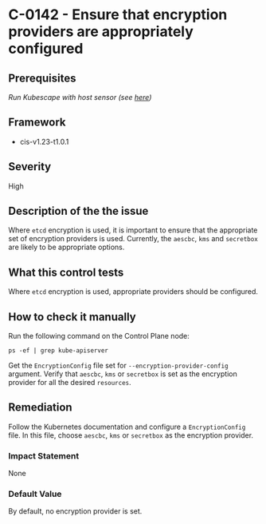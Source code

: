 # C-0142 - Ensure that encryption providers are appropriately configured

## Prerequisites
 *Run Kubescape with host sensor (see [here](https://hub.armo.cloud/docs/host-sensor))*
 
## Framework
* cis-v1.23-t1.0.1
 
## Severity
High

## Description of the the issue
Where `etcd` encryption is used, it is important to ensure that the appropriate set of encryption providers is used. Currently, the `aescbc`, `kms` and `secretbox` are likely to be appropriate options.
 
## What this control tests 
Where `etcd` encryption is used, appropriate providers should be configured.
 
## How to check it manually 
Run the following command on the Control Plane node:

 
```
ps -ef | grep kube-apiserver

```
 Get the `EncryptionConfig` file set for `--encryption-provider-config` argument. Verify that `aescbc`, `kms` or `secretbox` is set as the encryption provider for all the desired `resources`.
 
## Remediation
Follow the Kubernetes documentation and configure a `EncryptionConfig` file. In this file, choose `aescbc`, `kms` or `secretbox` as the encryption provider.
 
### Impact Statement
None
 
### Default Value
By default, no encryption provider is set.
 
